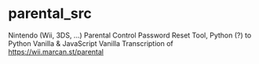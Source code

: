 # parental_src
Nintendo (Wii, 3DS, ...) Parental Control Password Reset Tool, Python (?) to Python Vanilla &amp; JavaScript Vanilla Transcription of https://wii.marcan.st/parental
